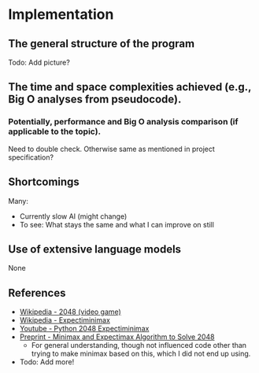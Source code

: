 # Implementation
## The general structure of the program
Todo:
Add picture?
## The time and space complexities achieved (e.g., Big O analyses from pseudocode).
### Potentially, performance and Big O analysis comparison (if applicable to the topic).
Need to double check. Otherwise same as mentioned in project specification?
## Shortcomings
Many:
- Currently slow AI (might change)
- To see: What stays the same and what I can improve on still
## Use of extensive language models
None
## References
- [Wikipedia - 2048 (video game)](https://en.wikipedia.org/wiki/2048_(video_game))
- [Wikipedia - Expectiminimax](https://en.wikipedia.org/wiki/Expectiminimax#:~:text=The%20expectiminimax%20algorithm%20is%20a,elements%20such%20as%20dice%20rolls.)
- [Youtube - Python 2048 Expectiminimax](https://www.youtube.com/watch?v=0fOLkZJ-Q6I&ab_channel=MichaelSchrandt)
- [Preprint - Minimax and Expectimax Algorithm to Solve 2048](https://osf.io/preprints/osf/xfdsr)
  - For general understanding, though not influenced code other than trying to make minimax based on this, which I did not end up using.
- Todo: Add more!
